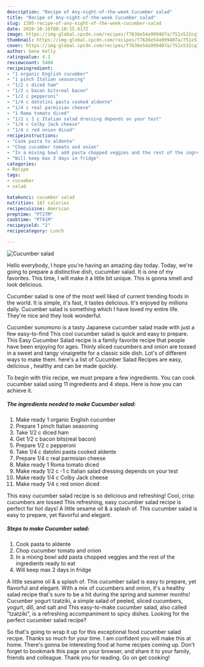 ```yaml
---
description: "Recipe of Any-night-of-the-week Cucumber salad"
title: "Recipe of Any-night-of-the-week Cucumber salad"
slug: 1395-recipe-of-any-night-of-the-week-cucumber-salad
date: 2020-10-16T08:10:15.617Z
image: https://img-global.cpcdn.com/recipes/f7636e54a999407a/751x532cq70/cucumber-salad-recipe-main-photo.jpg
thumbnail: https://img-global.cpcdn.com/recipes/f7636e54a999407a/751x532cq70/cucumber-salad-recipe-main-photo.jpg
cover: https://img-global.cpcdn.com/recipes/f7636e54a999407a/751x532cq70/cucumber-salad-recipe-main-photo.jpg
author: Gene Kelly
ratingvalue: 4.1
reviewcount: 5404
recipeingredient:
- "1 organic English cucumber"
- "1 pinch Italian seasoning"
- "1/2 c diced ham"
- "1/2 c bacon bitsreal bacon"
- "1/2 c pepperoni"
- "1/4 c datolini pasta cooked aldente"
- "1/4 c real parmisian cheese"
- "1 Roma tomato diced"
- "1/2 c 1 c Italian salad dressing depends on your test"
- "1/4 c Colby Jack cheese"
- "1/4 c red onion diced"
recipeinstructions:
- "Cook pasta to aldente"
- "Chop cucumber tomato and onion"
- "In a mixing bowl add pasta chopped veggies and the rest of the ingredients ready to eat"
- "Will keep max 2 days in fridge"
categories:
- Recipe
tags:
- cucumber
- salad

katakunci: cucumber salad 
nutrition: 187 calories
recipecuisine: American
preptime: "PT27M"
cooktime: "PT41M"
recipeyield: "2"
recipecategory: Lunch

---
```



![Cucumber salad](https://img-global.cpcdn.com/recipes/f7636e54a999407a/751x532cq70/cucumber-salad-recipe-main-photo.jpg)

Hello everybody, I hope you're having an amazing day today. Today, we're going to prepare a distinctive dish, cucumber salad. It is one of my favorites. This time, I will make it a little bit unique. This is gonna smell and look delicious.

Cucumber salad is one of the most well liked of current trending foods in the world. It is simple, it's fast, it tastes delicious. It's enjoyed by millions daily. Cucumber salad is something which I have loved my entire life. They're nice and they look wonderful.

Cucumber sunomono is a tasty Japanese cucumber salad made with just a few easy-to-find This cool cucumber salad is quick and easy to prepare. This Easy Cucumber Salad recipe is a family favorite recipe that people have been enjoying for ages. Thinly sliced cucumbers and onion are tossed in a sweet and tangy vinaigrette for a classic side dish. Lot&#39;s of different ways to make them. here&#39;s a list of Cucumber Salad Recipes are easy, delicious , healthy and can be made quickly.


To begin with this recipe, we must prepare a few ingredients. You can cook cucumber salad using 11 ingredients and 4 steps. Here is how you can achieve it.

<!--inarticleads1-->

##### The ingredients needed to make Cucumber salad:

1. Make ready 1 organic English cucumber
1. Prepare 1 pinch Italian seasoning
1. Take 1/2 c diced ham
1. Get 1/2 c bacon bits(real bacon)
1. Prepare 1/2 c pepperoni
1. Take 1/4 c datolini pasta cooked aldente
1. Prepare 1/4 c real parmisian cheese
1. Make ready 1 Roma tomato diced
1. Make ready 1/2 c -1 c Italian salad dressing depends on your test
1. Make ready 1/4 c Colby Jack cheese
1. Make ready 1/4 c red onion diced


This easy cucumber salad recipe is so delicious and refreshing! Cool, crisp cucumbers are tossed This refreshing, easy cucumber salad recipe is perfect for hot days! A little sesame oil &amp; a splash of. This cucumber salad is easy to prepare, yet flavorful and elegant. 

<!--inarticleads2-->

##### Steps to make Cucumber salad:

1. Cook pasta to aldente
1. Chop cucumber tomato and onion
1. In a mixing bowl add pasta chopped veggies and the rest of the ingredients ready to eat
1. Will keep max 2 days in fridge


A little sesame oil &amp; a splash of. This cucumber salad is easy to prepare, yet flavorful and elegant. With a mix of cucumbers and onion, it&#39;s a healthy salad recipe that&#39;s sure to be a hit during the spring and summer months! Cucumber yogurt tzatziki, a simple salad of peeled, sliced cucumbers, yogurt, dill, and salt and This easy-to-make cucumber salad, also called &#34;tzatziki&#34;, is a refreshing accompaniment to spicy dishes. Looking for the perfect cucumber salad recipe? 

So that's going to wrap it up for this exceptional food cucumber salad recipe. Thanks so much for your time. I am confident you will make this at home. There's gonna be interesting food at home recipes coming up. Don't forget to bookmark this page on your browser, and share it to your family, friends and colleague. Thank you for reading. Go on get cooking!
